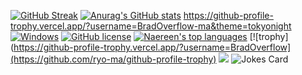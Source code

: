 

[![GitHub Streak](https://github-readme-streak-stats.herokuapp.com/?user=BradOverflow)](https://git.io/streak-stats)
[![Anurag's GitHub stats](https://github-readme-stats.vercel.app/api?username=BradOverflow)](https://github.com/anuraghazra/github-readme-stats)
https://github-profile-trophy.vercel.app/?username=BradOverflow-ma&theme=tokyonight
[![Windows](https://svgshare.com/i/ZhY.svg)](https://svgshare.com/i/ZhY.svg)
[![GitHub license](https://img.shields.io/github/license/Naereen/StrapDown.js.svg)](https://github.com/Naereen/StrapDown.js/blob/master/LICENSE)
[![Naereen's top languages](https://github-readme-stats.vercel.app/api/top-langs/?username=BradOverlfow&theme=blue-green)](https://github.com/anuraghazra/github-readme-stats)
[![trophy](https://github-profile-trophy.vercel.app/?username=BradOverflow](https://github.com/ryo-ma/github-profile-trophy)
![](https://komarev.com/ghpvc/?username=BradOverflow&color=blueviolet)
![Jokes Card](https://readme-jokes.vercel.app/api)

